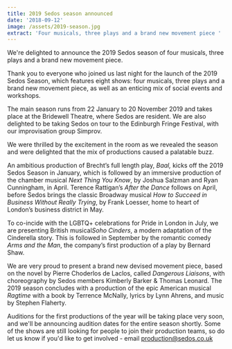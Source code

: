 ```yaml
---
title: 2019 Sedos season announced
date: '2018-09-12'
image: /assets/2019-season.jpg
extract: 'Four musicals, three plays and a brand new movement piece '
---
```

We're delighted to announce the 2019 Sedos season of four musicals, three plays and a brand new movement piece.

Thank you to everyone who joined us last night for the launch of the 2019 Sedos Season, which features eight shows: four musicals, three plays and a brand new movement piece, as well as an enticing mix of social events and workshops.

The main season runs from 22 January to 20 November 2019 and takes place at the Bridewell Theatre, where Sedos are resident. We are also delighted to be taking Sedos on tour to the Edinburgh Fringe Festival, with our improvisation group Simprov.

We were thrilled by the excitement in the room as we revealed the season and were delighted that the mix of productions caused a palatable buzz.

An ambitious production of Brecht’s full length play, *Baal,* kicks off the 2019 Sedos Season in January, which is followed by an immersive production of the chamber musical *Next Thing You Know*, by Joshua Salzman and Ryan Cunningham, in April. Terence Rattigan’s *After the Dance* follows on April, before Sedos brings the classic Broadway musical *How to Succeed in Business Without Really Trying*, by Frank Loesser, home to heart of London’s business district in May.

To co-incide with the LGBTQ+ celebrations for Pride in London in July, we are presenting British musical*Soho Cinders*, a modern adaptation of the Cinderella story. This is followed in September by the romantic comedy *Arms and the Man*, the company’s first production of a play by Bernard Shaw.

We are very proud to present a brand new devised movement piece, based on the novel by Pierre Choderlos de Laclos, called *Dangerous Liaisons*, with choreography by Sedos members Kimberly Barker & Thomas Leonard. The 2019 season concludes with a production of the epic American musical *Ragtime* with a book by Terrence McNally, lyrics by Lynn Ahrens, and music by Stephen Flaherty.

Auditions for the first productions of the year will be taking place very soon, and we'll be announcing audition dates for the entire season shortly. Some of the shows are still looking for people to join their production teams, so do let us know if you'd like to get involved - email production@sedos.co.uk